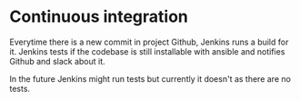 # Continuous integration

Everytime there is a new commit in project Github, Jenkins runs a build for it. Jenkins tests if the codebase is still installable with ansible and notifies Github and slack about it.

In the future Jenkins might run tests but currently it doesn't as there are no tests.

